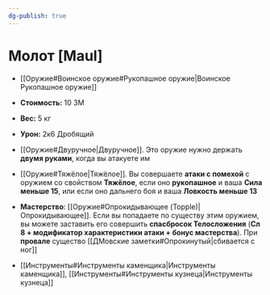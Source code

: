 ```yaml
---
dg-publish: true
---
```

# Молот [Maul]

- [[Оружие#Воинское оружие#Рукопашное оружие|Воинское Рукопашное оружие]]
- **Стоимость:** 10 ЗМ
- **Вес:** 5 кг
- **Урон:** 2к6 Дробящий

- [[Оружие#Двуручное|Двуручное]]. Это оружие нужно держать **двумя руками**, когда вы атакуете им

- [[Оружие#Тяжёлое|Тяжёлое]]. Вы совершаете **атаки с помехой** с оружием со свойством **Тяжёлое**, если оно **рукопашное** и ваша **Сила меньше 15**, или если оно дальнего боя и ваша **Ловкость меньше 13**

- **Мастерство**: [[Оружие#Опрокидывающее (Topple)|Опрокидывающее]]. Если вы попадаете по существу этим оружием, вы можете заставить его совершить **спасбросок Телосложения** (**Сл 8 + модификатор характеристики атаки + бонус мастерства**). При **провале** существо [[ДМовские заметки#Опрокинутый|сбивается с ног]]

- [[Инструменты#Инструменты каменщика|Инструменты каменщика]], [[Инструменты#Инструменты кузнеца|Инструменты кузнеца]]